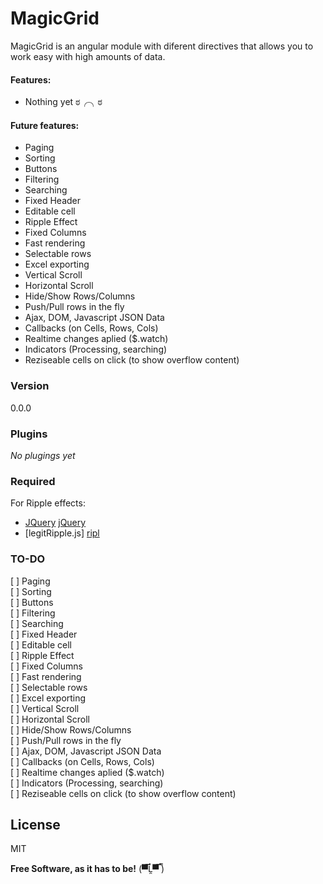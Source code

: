# MagicGrid

MagicGrid is an angular module with diferent directives that allows you to work easy with high amounts of data.

#### Features:

* Nothing yet ಠ╭╮ಠ

#### Future features:

* Paging
* Sorting
* Buttons
* Filtering
* Searching
* Fixed Header
* Editable cell
* Ripple Effect
* Fixed Columns
* Fast rendering
* Selectable rows
* Excel exporting
* Vertical Scroll
* Horizontal Scroll
* Hide/Show Rows/Columns
* Push/Pull rows in the fly
* Ajax, DOM, Javascript JSON Data
* Callbacks (on Cells, Rows, Cols)
* Realtime changes aplied ($.watch)
* Indicators (Processing, searching)
* Reziseable cells on click (to show overflow content)


### Version
0.0.0

### Plugins

*No plugings yet*

### Required

For Ripple effects:   

* [JQuery] [jQuery]
* [legitRipple.js] [ripl]



### TO-DO

[ ] Paging  
[ ] Sorting  
[ ] Buttons  
[ ] Filtering  
[ ] Searching  
[ ] Fixed Header  
[ ] Editable cell  
[ ] Ripple Effect  
[ ] Fixed Columns  
[ ] Fast rendering  
[ ] Selectable rows  
[ ] Excel exporting  
[ ] Vertical Scroll  
[ ] Horizontal Scroll  
[ ] Hide/Show Rows/Columns  
[ ] Push/Pull rows in the fly  
[ ] Ajax, DOM, Javascript JSON Data  
[ ] Callbacks (on Cells, Rows, Cols)  
[ ] Realtime changes aplied ($.watch)   
[ ] Indicators (Processing, searching)  
[ ] Reziseable cells on click (to show overflow content)  


License
----

MIT


**Free Software, as it has to be!** (▀̿Ĺ̯▀̿ ̿)

[//]: # (These are reference links used in the body of this note and get stripped out when the markdown processor does its job. There is no need to format nicely because it shouldn't be seen. Thanks SO - http://stackoverflow.com/questions/4823468/store-comments-in-markdown-syntax)

   [ripl]: <https://github.com/matthias-vogt/legitRipple.js>
   [jQuery]: <http://jquery.com>
   [AngularJS]: <http://angularjs.org>

